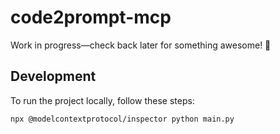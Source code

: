 # code2prompt-mcp

Work in progress—check back later for something awesome! 🚀

## Development

To run the project locally, follow these steps:

`npx @modelcontextprotocol/inspector python main.py`
